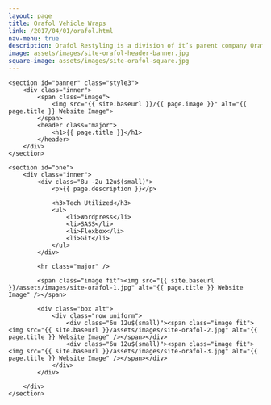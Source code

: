 ```yaml
---
layout: page
title: Orafol Vehicle Wraps
link: /2017/04/01/orafol.html
nav-menu: true
description: Orafol Restyling is a division of it’s parent company Orafol. Restyling specializes in producing high quality vehicle wraps from Orafol materials. With several different lines of wrap and multiple colors per line, they needed a way to showcase their existing product, as well as upcoming colors. As the lead developer on the project at Gauge my responsibility was translating high-fidelity design comps to a functional site that would allow for future growth.
image: assets/images/site-orafol-header-banner.jpg
square-image: assets/images/site-orafol-square.jpg
---
```


<div id="main" class="alt">

	<section id="banner" class="style3">
	    <div class="inner">
	        <span class="image">
	            <img src="{{ site.baseurl }}/{{ page.image }}" alt="{{ page.title }} Website Image">
	        </span>
	        <header class="major">
	            <h1>{{ page.title }}</h1>
	        </header>
	    </div>
	</section>

	<section id="one">
		<div class="inner">
			<div class="8u -2u 12u$(small)">
				<p>{{ page.description }}</p>

				<h3>Tech Utilized</h3>
				<ul>
					<li>Wordpress</li>
					<li>SASS</li>
					<li>Flexbox</li>
					<li>Git</li>
				</ul>
			</div>

			<hr class="major" />

			<span class="image fit"><img src="{{ site.baseurl }}/assets/images/site-orafol-1.jpg" alt="{{ page.title }} Website Image" /></span>

			<div class="box alt">
				<div class="row uniform">
					<div class="6u 12u$(small)"><span class="image fit"><img src="{{ site.baseurl }}/assets/images/site-orafol-2.jpg" alt="{{ page.title }} Website Image" /></span></div>
					<div class="6u 12u$(small)"><span class="image fit"><img src="{{ site.baseurl }}/assets/images/site-orafol-3.jpg" alt="{{ page.title }} Website Image" /></span></div>
				</div>
			</div>

		</div>
	</section>

</div>
